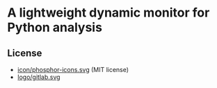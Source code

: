 # A lightweight dynamic monitor for Python analysis

## License

* [icon/phosphor-icons.svg](https://github.com/phosphor-icons/homepage) (MIT license)
* [logo/gitlab.svg](https://gitlab.com/gitlab-org/gitlab-svgs/-/blob/150ca906f83c82b6552acbdf584e346d9d67945c/illustrations/gitlab_logo.svg)
